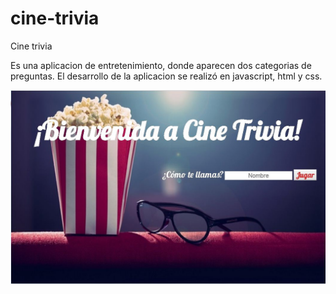 # cine-trivia

Cine trivia

Es una aplicacion de entretenimiento, donde aparecen dos categorias de preguntas. 
El desarrollo de la aplicacion se realizó en javascript, html y css.

![](imagenes/proyecto-trivia.jpg)
